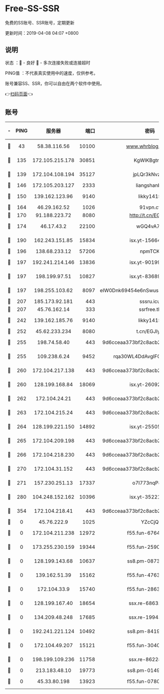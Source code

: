 # Free-SS-SSR

免费的SS账号、SSR账号，定期更新

更新时间：2019-04-08 04:07 +0800

## 说明

状态     ：🙂 - 良好 🙁 - 多次连接失败或连接超时

PING值   ：不代表真实使用中的速度，仅供参考。

账号兼容SS、SSR，你可以自由在两个软件中使用。

👉[扫码页面](https://liesauer.github.io/Free-SS-SSR/)👈

## 账号

|-|PING|服务器|端口|密码|加密方式|区域|
|:----:|:----:|:-----:|-----:|:----:|:----:|:----:|
|🙂|43|58.38.116.56|10100|www.whrblog.online|aes-256-cfb|CN|
|🙂|135|172.105.215.178|30851|KgWIKBgtrjzT|aes-256-cfb|JP|
|🙂|139|172.104.108.194|35127|jpLQr3kNvzJG|aes-256-cfb|JP|
|🙂|146|172.105.203.127|2333|liangshanbo|chacha20|JP|
|🙂|150|139.162.123.96|9140|likky1415|aes-256-cfb|JP|
|🙂|164|46.29.162.52|1026|91vpn.cf|rc4-md5|RU|
|🙂|170|91.188.223.72|8080|http://t.cn/EGJIyrl|rc4-md5|RU|
|🙂|174|46.17.43.2|22100|wGQ4vA7D|aes-256-gcm|RU|
|🙂|190|162.243.151.85|15834|isx.yt-15664779|aes-256-cfb|US|
|🙂|196|138.68.233.12|57206|npmTCK|rc4-md5|US|
|🙂|197|192.241.214.146|13836|isx.yt-90199360|aes-256-cfb|US|
|🙂|197|198.199.97.51|10827|isx.yt-83689469|aes-256-cfb|US|
|🙂|197|198.255.103.62|8097|eIW0Dnk69454e6nSwuspv9DmS201tQ0D|aes-256-cfb|US|
|🙂|207|185.173.92.181|443|sssru.icu|rc4-md5|RU|
|🙂|207|45.76.162.14|333|ssrfree.tk|rc4|SG|
|🙂|242|139.162.185.76|9140|likky1415|aes-256-cfb|DE|
|🙂|252|45.62.233.234|8080|t.cn/EGJIyrl|rc4-md5|CA|
|🙂|255|198.74.58.40|443|9d6cceaa373bf2c8acb22e60b6a58be6|aes-256-cfb|US|
|🙂|255|109.238.6.24|9452|rqa30WL4DdAvgIFG6Fs3znzTa|aes-256-cfb|FR|
|🙂|260|172.104.217.138|443|9d6cceaa373bf2c8acb22e60b6a58be6|aes-256-cfb|US|
|🙂|260|128.199.168.84|18069|isx.yt-26092069|aes-256-cfb|SG|
|🙂|262|172.104.24.21|443|9d6cceaa373bf2c8acb22e60b6a58be6|aes-256-cfb|US|
|🙂|263|172.104.215.24|443|9d6cceaa373bf2c8acb22e60b6a58be6|aes-256-cfb|US|
|🙂|264|128.199.221.150|14892|isx.yt-25505033|aes-256-cfb|SG|
|🙂|265|172.104.209.198|443|9d6cceaa373bf2c8acb22e60b6a58be6|aes-256-cfb|US|
|🙂|266|172.104.218.230|443|9d6cceaa373bf2c8acb22e60b6a58be6|aes-256-cfb|US|
|🙂|270|172.104.31.152|443|9d6cceaa373bf2c8acb22e60b6a58be6|aes-256-cfb|US|
|🙂|271|157.230.251.13|17337|o7I773nqP8ug|aes-256-cfb|SG|
|🙂|280|104.248.152.162|10396|isx.yt-35221606|aes-256-cfb|SG|
|🙂|354|172.104.218.41|443|9d6cceaa373bf2c8acb22e60b6a58be6|aes-256-cfb|US|
|🙁|0|45.76.222.9|1025|YZcCjQ|rc4-md5|JP|
|🙁|0|172.104.211.238|12972|f55.fun-67642887|aes-256-cfb|US|
|🙁|0|173.255.230.159|19344|f55.fun-25906913|aes-256-cfb|US|
|🙁|0|128.199.143.68|10637|ss8.pm-08735553|aes-256-cfb|SG|
|🙁|0|139.162.51.39|15162|f55.fun-47639032|aes-256-cfb|SG|
|🙁|0|172.104.33.9|15740|f55.fun-28636194|aes-256-cfb|SG|
|🙁|0|128.199.167.40|18654|ssx.re-68632684|aes-256-cfb|SG|
|🙁|0|134.209.48.248|17685|ssx.re-19943487|aes-256-cfb|US|
|🙁|0|192.241.221.124|10492|ss8.pm-84199449|aes-256-cfb|US|
|🙁|0|172.104.49.207|15121|f55.fun-30401245|aes-256-cfb|SG|
|🙁|0|198.199.109.236|11758|ssx.re-86228832|aes-256-cfb|US|
|🙁|0|213.183.48.10|19773|ss8.pm-01498489|rc4-md5|RU|
|🙁|0|45.33.80.198|13923|f55.fun-07807805|aes-256-cfb|US|
